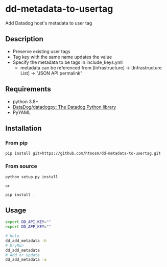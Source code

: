# dd-metadata-to-usertag
Add Datadog host's metadata to user tag

## Description

* Preserve existing user tags
* Tag key with the same name updates the value
* Specify the metadata to be tags in include_keys.yml
    * metadata can be referenced from [Infrastructure] -> [Infrastructure List] -> "JSON API permalink"

## Requirements

* python 3.8+
* [DataDog/datadogpy: The Datadog Python library](https://github.com/DataDog/datadogpy)
* PyYAML

## Installation

### From pip

```
pip install git+https://github.com/htnosm/dd-metadata-to-usertag.git
```

### From source

```
python setup.py install

or

pip install .
```

## Usage

```bash
export DD_API_KEY=""
export DD_APP_KEY=""

# Help
dd_add_metadata -h
# DryRun
dd_add_metadata
# Add or Update
dd_add_metadata -a
```
